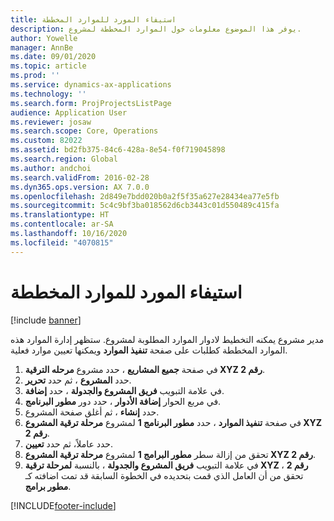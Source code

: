 ```yaml
---
title: استيفاء المورد للموارد المخططة
description: يوفر هذا الموضوع معلومات حول الموارد المخططة لمشروع.
author: Yowelle
manager: AnnBe
ms.date: 09/01/2020
ms.topic: article
ms.prod: ''
ms.service: dynamics-ax-applications
ms.technology: ''
ms.search.form: ProjProjectsListPage
audience: Application User
ms.reviewer: josaw
ms.search.scope: Core, Operations
ms.custom: 82022
ms.assetid: bd2fb375-84c6-428a-8e54-f0f719045898
ms.search.region: Global
ms.author: andchoi
ms.search.validFrom: 2016-02-28
ms.dyn365.ops.version: AX 7.0.0
ms.openlocfilehash: 2d849e7bdd020b0a2f5f35a627e28434ea77e5fb
ms.sourcegitcommit: 5c4c9bf3ba018562d6cb3443c01d550489c415fa
ms.translationtype: HT
ms.contentlocale: ar-SA
ms.lasthandoff: 10/16/2020
ms.locfileid: "4070815"
---
```

# <a name="resource-fulfillment-for-planned-resources"></a>استيفاء المورد للموارد المخططة

[!include [banner](../includes/banner.md)]

مدير مشروع يمكنه التخطيط لادوار الموارد المطلوبة لمشروع. ستظهر إدارة الموارد هذه الموارد المخططة كطلبات على صفحة **تنفيذ الموارد** ويمكنها تعيين موارد فعلية.

1. في صفحة **جميع المشاريع** ، حدد مشروع **مرحله الترقية XYZ رقم 2**.
2. حدد **المشروع** ، ثم حدد **تحرير**.
3. في علامة التبويب **فريق المشروع والجدولة** ، حدد **إضافة**.
4. في مربع الحوار **إضافة الأدوار** ، حدد دور **مطور البرنامج**.
5. حدد **إنشاء** ، ثم أغلق صفحة المشروع.
6. في صفحة **تنفيذ الموارد** ، حدد **مطور البرنامج 1** لمشروع **مرحلة ترقية المشروع XYZ رقم 2**.
7. حدد عاملاً، ثم حدد **تعيين**.
8. تحقق من إزالة سطر **مطور البرامج 1** لمشروع **مرحلة ترقية المشروع XYZ رقم 2**.
9. في علامة التبويب **فريق المشروع والجدولة** ، بالنسبة **لمرحلة ترقية XYZ رقم 2** ، تحقق من أن العامل الذي قمت بتحديده في الخطوة السابقة قد تمت اضافته كـ **مطور برامج**.


[!INCLUDE[footer-include](../includes/footer-banner.md)]